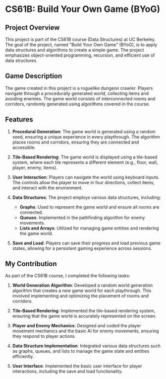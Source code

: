 # CS61B: Build Your Own Game (BYoG)

## Project Overview

This project is part of the CS61B course (Data Structures) at UC Berkeley. The goal of the project, named "Build Your Own Game" (BYoG), is to apply data structures and algorithms to create a simple game. The project emphasizes object-oriented programming, recursion, and efficient use of data structures.

## Game Description

The game created in this project is a roguelike dungeon crawler. Players navigate through a procedurally generated world, collecting items and avoiding enemies. The game world consists of interconnected rooms and corridors, randomly generated using algorithms covered in the course.

## Features

1. **Procedural Generation**: The game world is generated using a random seed, ensuring a unique experience in every playthrough. The algorithm places rooms and corridors, ensuring they are connected and accessible.
   
2. **Tile-Based Rendering**: The game world is displayed using a tile-based system, where each tile represents a different element (e.g., floor, wall, player, enemy, items).

3. **User Interaction**: Players can navigate the world using keyboard inputs. The controls allow the player to move in four directions, collect items, and interact with the environment.

4. **Data Structures**: The project employs various data structures, including:
   - **Graphs**: Used to represent the game world and ensure all rooms are connected.
   - **Queues**: Implemented in the pathfinding algorithm for enemy movements.
   - **Lists and Arrays**: Utilized for managing game entities and rendering the game world.

5. **Save and Load**: Players can save their progress and load previous game states, allowing for a persistent gaming experience across sessions.

## My Contribution

As part of the CS61B course, I completed the following tasks:

1. **World Generation Algorithm**: Developed a random world generation algorithm that creates a new game world for each playthrough. This involved implementing and optimizing the placement of rooms and corridors.

2. **Tile-Based Rendering**: Implemented the tile-based rendering system, ensuring that the game world is accurately represented on the screen.

3. **Player and Enemy Mechanics**: Designed and coded the player movement mechanics and the basic AI for enemy movements, ensuring they respond to player actions.

4. **Data Structure Implementation**: Integrated various data structures such as graphs, queues, and lists to manage the game state and entities efficiently.

5. **User Interface**: Implemented the basic user interface for player interactions, including the save and load functionality.
